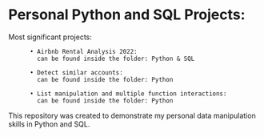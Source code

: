 # Personal Python and SQL Projects:

Most significant projects: 

          •	Airbnb Rental Analysis 2022:
            can be found inside the folder: Python & SQL
                          
          •	Detect similar accounts:
            can be found inside the folder: Python

          •	List manipulation and multiple function interactions:
            can be found inside the folder: Python


This repository was created to demonstrate my personal data manipulation skills in Python and SQL.


